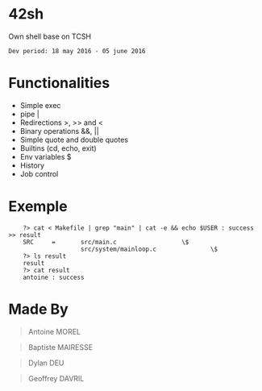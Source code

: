 # 42sh

Own shell base on TCSH

    Dev period: 18 may 2016 - 05 june 2016

Functionalities
=============
* Simple exec
* pipe |
* Redirections >, >> and <
* Binary operations &&, ||
* Simple quote and double quotes
* Builtins (cd, echo, exit)
* Env variables $
* History
* Job control

Exemple
=======

        ?> cat < Makefile | grep "main" | cat -e && echo $USER : success >> result
        SRC		=		src/main.c					\$
        				src/system/mainloop.c				\$
        ?> ls result 
        result
        ?> cat result
        antoine : success

Made By
=======

> Antoine MOREL

> Baptiste MAIRESSE

> Dylan DEU

> Geoffrey DAVRIL
